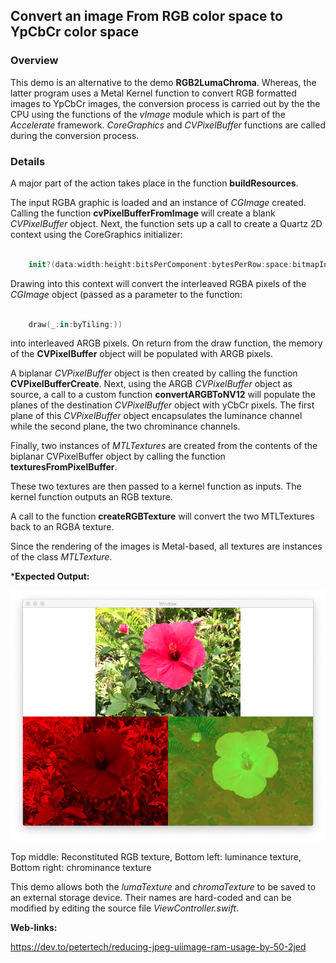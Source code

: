 ## Convert an image From RGB  color space to YpCbCr color space

### Overview
This demo is an alternative to the demo **RGB2LumaChroma**. Whereas, the latter program uses a Metal Kernel function to convert RGB formatted images to YpCbCr images, the conversion process is carried out by the the CPU using the functions of the *vImage* module which is part of the *Accelerate* framework. *CoreGraphics* and *CVPixelBuffer* functions are called during the conversion process.


### Details
A major part of the action takes place in the function **buildResources**.

The input RGBA graphic is loaded and an instance of *CGImage* created. Calling the function **cvPixelBufferFromImage** will create a blank *CVPixelBuffer* object. Next, the function sets up a call to create a Quartz 2D context using the CoreGraphics initializer:

```swift

    init?(data:width:height:bitsPerComponent:bytesPerRow:space:bitmapInfo:)
```

Drawing into this context will convert the interleaved RGBA pixels of the *CGImage* object (passed as a parameter to the function:

```swift

	draw(_:in:byTiling:)) 
```

into interleaved ARGB pixels. On return from the draw function, the memory of the **CVPixelBuffer** object will be populated with ARGB pixels.


A biplanar *CVPixelBuffer* object is then created by calling the function **CVPixelBufferCreate**. Next, using the ARGB *CVPixelBuffer* object as source, a call to a custom function **convertARGBToNV12** will populate the planes of the destination *CVPixelBuffer* object with yCbCr pixels. The first plane of this *CVPixelBuffer* object encapsulates the luminance channel while the second plane, the two chrominance channels.

Finally, two instances of *MTLTextures* are created from the contents of the biplanar CVPixelBuffer object by calling the function **texturesFromPixelBuffer**.

These two textures are then passed to a kernel function as inputs. The kernel function outputs an RGB texture.

A call to the function **createRGBTexture** will convert the two MTLTextures back to an RGBA texture.


Since the rendering of the images is Metal-based, all textures are instances of the class *MTLTexture*.


***Expected Output:**

![](Documentation/Output.png)

Top middle: Reconstituted RGB texture, Bottom left: luminance texture, Bottom right: chrominance texture


This demo allows both the *lumaTexture* and *chromaTexture* to be saved to an external storage device. Their names are hard-coded and can be modified by editing the source file *ViewController.swift*.


**Web-links:**

https://dev.to/petertech/reducing-jpeg-uiimage-ram-usage-by-50-2jed
